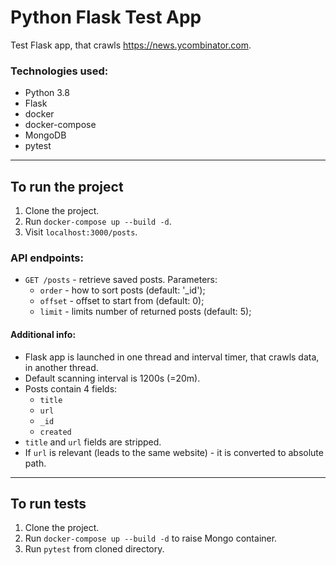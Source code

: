 # Python Flask Test App

Test Flask app, that crawls https://news.ycombinator.com.

### Technologies used:

- Python 3.8
- Flask
- docker
- docker-compose
- MongoDB
- pytest

---

## To run the project

1. Clone the project.
2. Run `docker-compose up --build -d`.
3. Visit `localhost:3000/posts`.

### API endpoints:

- `GET /posts` - retrieve saved posts. Parameters:
  - `order` - how to sort posts (default: '\_id');
  - `offset` - offset to start from (default: 0);
  - `limit` - limits number of returned posts (default: 5);

#### Additional info:

- Flask app is launched in one thread and interval timer, that crawls data, in another thread.
- Default scanning interval is 1200s (=20m).
- Posts contain 4 fields:
    - `title`
    - `url`
    - `_id`
    - `created`
- `title` and `url` fields are stripped.
- If `url` is relevant (leads to the same website) - it is converted to absolute path.
---

## To run tests

1. Clone the project.
2. Run `docker-compose up --build -d` to raise Mongo container.
3. Run `pytest` from cloned directory.
